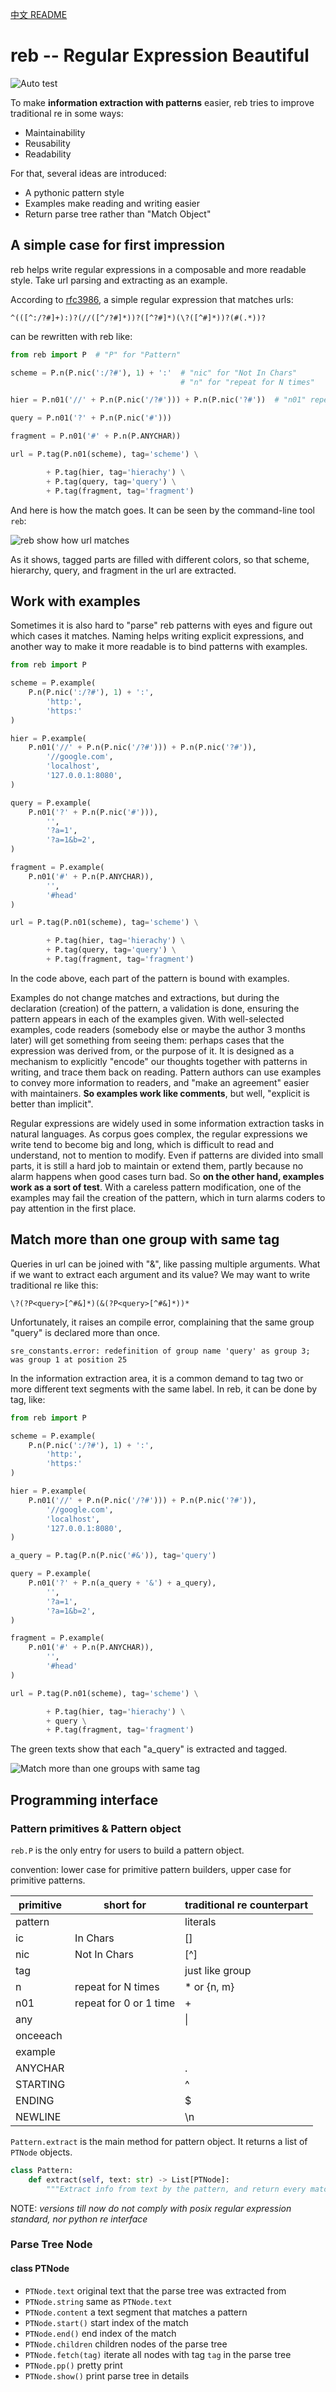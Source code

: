 [中文 README](./README.zh.md)

# reb -- Regular Expression Beautiful

![Auto test](https://github.com/workingenius/reb/workflows/Auto%20test/badge.svg)

To make **information extraction with patterns** easier, reb tries to improve traditional re in some ways:

* Maintainability
* Reusability
* Readability

For that, several ideas are introduced:

* A pythonic pattern style
* Examples make reading and writing easier
* Return parse tree rather than "Match Object"

## A simple case for first impression

reb helps write regular expressions in a composable and more readable style. Take url parsing and extracting as an example.

According to [rfc3986](https://tools.ietf.org/html/rfc3986), a simple regular expression that matches urls:

```re
^(([^:/?#]+):)?(//([^/?#]*))?([^?#]*)(\?([^#]*))?(#(.*))?
```

can be rewritten with reb like:

``` python
from reb import P  # "P" for "Pattern"

scheme = P.n(P.nic(':/?#'), 1) + ':'  # "nic" for "Not In Chars"
                                      # "n" for "repeat for N times"

hier = P.n01('//' + P.n(P.nic('/?#'))) + P.n(P.nic('?#'))  # "n01" repeat for zero or 1 time

query = P.n01('?' + P.n(P.nic('#')))

fragment = P.n01('#' + P.n(P.ANYCHAR))

url = P.tag(P.n01(scheme), tag='scheme') \

        + P.tag(hier, tag='hierachy') \
        + P.tag(query, tag='query') \
        + P.tag(fragment, tag='fragment')
```

And here is how the match goes. It can be seen by the command-line tool `reb`:

![reb show how url matches](./images/url.png)

As it shows, tagged parts are filled with different colors, so that scheme, hierarchy, query, and fragment in the url are extracted.

## Work with examples

Sometimes it is also hard to "parse" reb patterns with eyes and figure out which cases it matches. Naming helps writing explicit expressions, and another way to make it more readable is to bind patterns with examples.

``` python
from reb import P

scheme = P.example(
    P.n(P.nic(':/?#'), 1) + ':',
        'http:',
        'https:'
)

hier = P.example(
    P.n01('//' + P.n(P.nic('/?#'))) + P.n(P.nic('?#')),
        '//google.com',
        'localhost',
        '127.0.0.1:8080',
)

query = P.example(
    P.n01('?' + P.n(P.nic('#'))),
        '',
        '?a=1',
        '?a=1&b=2',
)

fragment = P.example(
    P.n01('#' + P.n(P.ANYCHAR)),
        '',
        '#head'
)

url = P.tag(P.n01(scheme), tag='scheme') \

        + P.tag(hier, tag='hierachy') \
        + P.tag(query, tag='query') \
        + P.tag(fragment, tag='fragment')
```

In the code above, each part of the pattern is bound with examples.

Examples do not change matches and extractions, but during the declaration (creation) of the pattern, a validation is done, ensuring the pattern appears in each of the examples given. With well-selected examples, code readers (somebody else or maybe the author 3 months later) will get something from seeing them: perhaps cases that the expression was derived from, or the purpose of it. It is designed as a mechanism to explicitly "encode" our thoughts together with patterns in writing, and trace them back on reading. Pattern authors can use examples to convey more information to readers, and "make an agreement" easier with maintainers. **So examples work like comments**, but well, "explicit is better than implicit".

Regular expressions are widely used in some information extraction tasks in natural languages. As corpus goes complex, the regular expressions we write tend to become big and long, which is difficult to read and understand, not to mention to modify. Even if patterns are divided into small parts, it is still a hard job to maintain or extend them, partly because no alarm happens when good cases turn bad. So **on the other hand, examples work as a sort of test**. With a careless pattern modification, one of the examples may fail the creation of the pattern, which in turn alarms coders to pay attention in the first place.

## Match more than one group with same tag

Queries in url can be joined with "&", like passing multiple arguments. What if we want to extract each argument and its value? We may want to write traditional re like this:

```re
\?(?P<query>[^#&]*)(&(?P<query>[^#&]*))*
```

Unfortunately, it raises an compile error, complaining that the same group "query" is declared more than once.

```text
sre_constants.error: redefinition of group name 'query' as group 3; was group 1 at position 25
```

In the information extraction area, it is a common demand to tag two or more different text segments with the same label. In reb, it can be done by tag, like:

``` python
from reb import P

scheme = P.example(
    P.n(P.nic(':/?#'), 1) + ':',
        'http:',
        'https:'
)

hier = P.example(
    P.n01('//' + P.n(P.nic('/?#'))) + P.n(P.nic('?#')),
        '//google.com',
        'localhost',
        '127.0.0.1:8080',
)

a_query = P.tag(P.n(P.nic('#&')), tag='query')

query = P.example(
    P.n01('?' + P.n(a_query + '&') + a_query),
        '',
        '?a=1',
        '?a=1&b=2',
)

fragment = P.example(
    P.n01('#' + P.n(P.ANYCHAR)),
        '',
        '#head'
)

url = P.tag(P.n01(scheme), tag='scheme') \

        + P.tag(hier, tag='hierachy') \
        + query \
        + P.tag(fragment, tag='fragment') 

```

The green texts show that each "a\_query" is extracted and tagged.

![Match more than one groups with same tag](./images/url3.png)

## Programming interface

### Pattern primitives & Pattern object

`reb.P` is the only entry for users to build a pattern object.

convention: lower case for primitive pattern builders, upper case for primitive patterns.

| primitive | short for          | traditional re counterpart |
|-----------|--------------------|----------------------------|
| pattern   |                    | literals                   |
| ic        | In Chars           | []                         |
| nic       | Not In Chars       | \[^\]                      |
| tag       |                    | just like group            |
| n         | repeat for N times | \* or \{n, m\}             |
| n01       | repeat for 0 or 1 time | \+                     |
| any       |                    | \|                         |
| onceeach  |                    |                            |
| example   |                    |                            |
| ANYCHAR   |                    | \.                         |
| STARTING  |                    | ^                          |
| ENDING    |                    | \$                         |
| NEWLINE   |                    | \\n                        |

`Pattern.extract` is the main method for pattern object. It returns a list of `PTNode` objects.

```python
class Pattern:
    def extract(self, text: str) -> List[PTNode]:
        """Extract info from text by the pattern, and return every match, forming a parse tree"""
```

NOTE: *versions till now do not comply with posix regular expression standard, nor python re interface*

### Parse Tree Node

#### class PTNode

* `PTNode.text` original text that the parse tree was extracted from
* `PTNode.string` same as `PTNode.text`
* `PTNode.content` a text segment that matches a pattern
* `PTNode.start()` start index of the match
* `PTNode.end()` end index of the match
* `PTNode.children` children nodes of the parse tree
* `PTNode.fetch(tag)` iterate all nodes with tag `tag` in the parse tree
* `PTNode.pp()` pretty print
* `PTNode.show()` print parse tree in details
